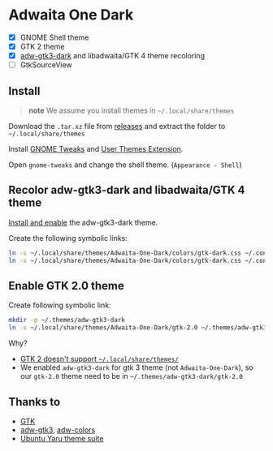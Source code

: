 # Adwaita One Dark

- [x] GNOME Shell theme
- [x] GTK 2 theme
- [x] [adw-gtk3-dark](https://github.com/lassekongo83/adw-gtk3) and libadwaita/GTK 4 theme recoloring
- [ ] GtkSourceView

## Install

> **note**
> We assume you install themes in `~/.local/share/themes`

Download the `.tar.xz` file from [releases](https://github.com/lonr/adwaita-one-dark/releases) and extract the folder to `~/.local/share/themes`

Install [GNOME Tweaks](https://wiki.gnome.org/Apps/Tweaks) and [User Themes Extension](https://extensions.gnome.org/extension/19/user-themes/).

Open `gnome-tweaks` and change the shell theme. (`Appearance - Shell`)

## Recolor adw-gtk3-dark and libadwaita/GTK 4 theme

[Install and enable](https://github.com/lassekongo83/adw-gtk3) the adw-gtk3-dark theme.

Create the following symbolic links:

```sh
ln -s ~/.local/share/themes/Adwaita-One-Dark/colors/gtk-dark.css ~/.config/gtk-4.0/gtk.css
ln -s ~/.local/share/themes/Adwaita-One-Dark/colors/gtk-dark.css ~/.config/gtk-3.0/gtk.css
```

## Enable GTK 2.0 theme

Create following symbolic link:

```sh
mkdir -p ~/.themes/adw-gtk3-dark
ln -s ~/.local/share/themes/Adwaita-One-Dark/gtk-2.0 ~/.themes/adw-gtk3-dark/gtk-2.0
```

Why?

- [GTK 2 doesn't support `~/.local/share/themes/`](https://github.com/lxqt/lxqt/issues/1883#issuecomment-1043566152)
- We enabled `adw-gtk3-dark` for gtk 3 theme (not `Adwaita-One-Dark`), so our `gtk-2.0` theme need to be in `~/.themes/adw-gtk3-dark/gtk-2.0`

## Thanks to

- [GTK](https://github.com/GNOME/gtk)
- [adw-gtk3](https://github.com/lassekongo83/adw-gtk3), [adw-colors](https://github.com/lassekongo83/adw-colors)
- [Ubuntu Yaru theme suite](https://github.com/ubuntu/yaru)
